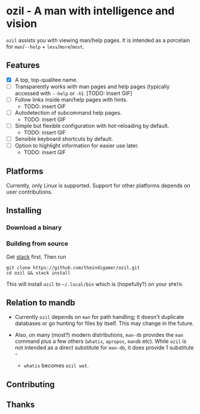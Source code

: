 # ozil - A man with intelligence and vision

`ozil` assists you with viewing man/help pages. It is intended as a
porcelain for `man`/`--help` + `less`/`more`/`most`.

## Features

- [X] A top, top-qualitee name.
- [ ] Transparently works with man pages and help pages (typically accessed with
  `--help` or `-h`). [TODO: Insert GIF]
- [ ] Follow links inside man/help pages with hints.
  - TODO: insert GIF
- [ ] Autodetection of subcommand help pages.
  - TODO: insert GIF
- [ ] Simple but flexible configuration with hot-reloading by default.
  - TODO: insert GIF
- [ ] Sensible keyboard shortcuts by default.
- [ ] Option to highlight information for easier use later.
  - TODO: insert GIF

## Platforms

Currently, only Linux is supported. Support for other platforms depends
on user contributions.

## Installing

### Download a binary

### Building from source

Get [stack](https://docs.haskellstack.org/en/stable/README/#how-to-install)
first. Then run

```
git clone https://github.com/theindigamer/ozil.git
cd ozil && stack install
```

This will install `ozil` to `~/.local/bin` which is (hopefully?) on your `$PATH`.

## Relation to mandb

- Currently `ozil` depends on `man` for path handling; it doesn't duplicate
  databases or go hunting for files by itself. This may change in the future.
- Also, on many (most?) modern distributions, `man-db` provides
  the `man` command plus a few others (`whatis`, `apropos`, `mandb` etc).
  While `ozil` is not intended as a direct substitute for `man-db`, it does
  provide 1 substitute -

  * `whatis` becomes `ozil wat`.

## Contributing

## Thanks

